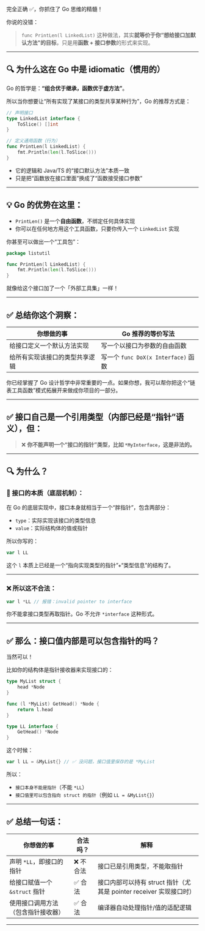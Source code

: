 完全正确 ✅，你抓住了 Go 思维的精髓！

你说的没错：

> `func PrintLen(l LinkedList)` 这种做法，其实**就等价于你“想给接口加默认方法”的目标**，只是用**函数 + 接口参数**的形式来实现。

---

## 🔍 为什么这在 Go 中是 idiomatic（惯用的）

Go 的哲学是：**“组合优于继承，函数优于虚方法”**。

所以当你想要让“所有实现了某接口的类型共享某种行为”，Go 的推荐方式是：

```go
// 声明接口
type LinkedList interface {
	ToSlice() []int
}

// 定义通用函数（行为）
func PrintLen(l LinkedList) {
	fmt.Println(len(l.ToSlice()))
}
```

- 它的逻辑和 Java/TS 的“接口默认方法”本质一致
- 只是把“函数放在接口里面”换成了“函数接受接口参数”

---

## 💡 Go 的优势在这里：

- `PrintLen()` 是一个**自由函数**，不绑定任何具体实现
- 你可以在任何地方用这个工具函数，只要你传入一个 `LinkedList` 实现

你甚至可以做出一个“工具包”：

```go
package listutil

func PrintLen(l LinkedList) {
	fmt.Println(len(l.ToSlice()))
}
```

就像给这个接口加了一个「外部工具集」一样！

---

## ✅ 总结你这个洞察：

| 你想做的事                     | Go 推荐的等价写法                   |
| ------------------------------ | ----------------------------------- |
| 给接口定义一个默认方法实现     | 写一个以接口为参数的自由函数        |
| 给所有实现该接口的类型共享逻辑 | 写一个 `func DoX(x Interface)` 函数 |

你已经掌握了 Go 设计哲学中非常重要的一点。如果你想，我可以帮你把这个“链表工具函数”模式拓展开来做成你项目的一部分。

---

## ✅ 接口自己是一个**引用类型**（内部已经是“指针”语义），但：

> ❌ **你不能声明一个“接口的指针”类型，比如 `*MyInterface`，这是非法的。**

---

## 🔍 为什么？

### 🧠 接口的本质（底层机制）：

在 Go 的底层实现中，接口本身就相当于一个“胖指针”，包含两部分：

- `type`：实际实现该接口的类型信息
- `value`：实际结构体的值或指针

所以你写的：

```go
var l LL
```

这个 `l` 本质上已经是一个“指向实现类型的指针”+“类型信息”的结构了。

---

### ❌ 所以这不合法：

```go
var l *LL // 报错：invalid pointer to interface
```

你不能拿接口类型再取指针。Go 不允许 `*interface` 这种形式。

---

## ✅ 那么：接口值内部是可以包含指针的吗？

当然可以！

比如你的结构体是指针接收器来实现接口的：

```go
type MyList struct {
	head *Node
}

func (l *MyList) GetHead() *Node {
	return l.head
}

type LL interface {
	GetHead() *Node
}
```

这个时候：

```go
var l LL = &MyList{} // ✅ 没问题，接口值里保存的是 *MyList
```

所以：

- `接口本身不能是指针`（不能 `*LL`）
- `接口值里可以包含指向 struct 的指针`（例如 `LL = &MyList{}`）

---

## ✅ 总结一句话：

| 你想做的事                         | 合法吗？  | 解释                                                               |
| ---------------------------------- | --------- | ------------------------------------------------------------------ |
| 声明 `*LL`，即接口的指针           | ❌ 不合法 | 接口已是引用类型，不能取指针                                       |
| 给接口赋值一个 `&struct` 指针      | ✅ 合法   | 接口内部可以持有 struct 指针（尤其是 pointer receiver 实现接口时） |
| 使用接口调用方法（包含指针接收器） | ✅ 合法   | 编译器自动处理指针/值的适配逻辑                                    |

---
